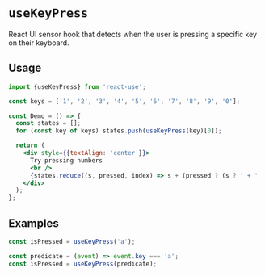 # `useKeyPress`

React UI sensor hook that detects when the user is pressing a specific
key on their keyboard.


## Usage

```jsx
import {useKeyPress} from 'react-use';

const keys = ['1', '2', '3', '4', '5', '6', '7', '8', '9', '0'];

const Demo = () => {
  const states = [];
  for (const key of keys) states.push(useKeyPress(key)[0]);

  return (
    <div style={{textAlign: 'center'}}>
      Try pressing numbers
      <br />
      {states.reduce((s, pressed, index) => s + (pressed ? (s ? ' + ' : '') + keys[index] : ''), '')}
    </div>
  );
};
```


## Examples

```js
const isPressed = useKeyPress('a');

const predicate = (event) => event.key === 'a';
const isPressed = useKeyPress(predicate);
```
